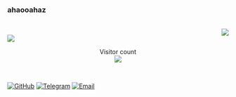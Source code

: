 

### ahaooahaz
</br>
<a align="right"  href="https://github.com/AHAOAHA/">
  <img align="right"   src="https://github-readme-stats.vercel.app/api/top-langs/?username=AHAOAHA&exclude_repo=AHAOAHA,ahaoaha.github.io,CurriculumVitae)&langs_count=6" />
</a>

<p align="left">
<a href="#">
<img src='https://github-readme-stats.vercel.app/api?username=AHAOAHA&show_icons=true&title_color=fff&icon_color=79ff97&text_color=9f9f9f&bg_color=151515&hide=["contribs"]'>
</a>
</p>  

<p align="center"> Visitor count<br> <img src="https://profile-counter.glitch.me/AHAOAHA/count.svg" /></p>

<br/>

[![GitHub](https://img.shields.io/badge/dynamic/json?logo=github&label=GitHub+Followers&labelColor=282c34&style=flat-square&color=181717&query=%24.data.totalSubs&url=https%3A%2F%2Fapi.spencerwoo.com%2Fsubstats%2F%3Fsource%3Dgithub%26queryKey%3DAHAOAHA&longCache=true)](https://github.com/AHAOAHA)
[![Telegram](https://img.shields.io/badge/-t.me/ahaooahaz-3db6f1?style=flat-square&logo=Telegram&logoColor=2ca5e0)](https://t.me/ahaooahaz)
[![Email](https://img.shields.io/badge/-ahaoaha_@outlook.com-911318?style=flat-square&logo=Mail.RU&logoColor=white&labelColor=c14438)](mailto:ahaoaha_@outlook.com)